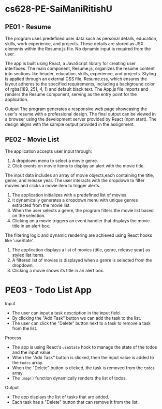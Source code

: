# cs628-PE-SaiManiRitishU
## PE01 - Resume

The program uses predefined user data such as personal details, education, skills, work experience, and projects. These details are stored as JSX elements within the Resume.js file. No dynamic input is required from the user.


The app is built using React, a JavaScript library for creating user interfaces. The main component, Resume.js, organizes the resume content into sections like header, education, skills, experience, and projects. Styling is applied through an external CSS file, Resume.css, which ensures the layout adheres to the specified requirements, including a background color of rgba(189, 251, 4, 1) and default black text. The App.js file imports and renders the Resume component, serving as the entry point for the application.

Output
The program generates a responsive web page showcasing the user's resume with a professional design. The final output can be viewed in a browser using the development server provided by React (npm start). The design aligns with the sample output provided in the assignment.

## PE02 - Movie List 

The application accepts user input through:
1. A dropdown menu to select a movie genre.
2. Click events on movie items to display an alert with the movie title.

The input data includes an array of movie objects,each containing the title, genre, and release year. The user interacts with the dropdown to filter movies and clicks a movie item to trigger alerts.

1. The application initializes with a predefined list of movies.
2. It dynamically generates a dropdown menu with unique genres extracted from the movie list.
3. When the user selects a genre, the program filters the movie list based on the selection.
4. Clicking on a movie triggers an event handler that displays the movie title in an alert box.

The filtering logic and dynamic rendering are achieved using React hooks like 'useState'.

1. The application displays a list of movies (title, genre, release year) as styled list items.
2. A filtered list of movies is displayed when a genre is selected from the dropdown.
3. Clicking a movie shows its title in an alert box.

# PE03 - Todo List App

Input
- The user can input a task description in the input field.
- By clicking the "Add Task" button we can add the task to the list.
- The user can click the "Delete" button next to a task to remove a task from the list.

Process
- The app is using React's `useState` hook to manage the state of the todos and the input value.
- When the "Add Task" button is clicked, then the input value is added to the `todos` array.
- When the "Delete" button is clicked, the task is removed from the `todos` array.
- The `.map()` function dynamically renders the list of todos.

Output
- The app displays the list of tasks that are added.
- Each task has a "Delete" button that can remove it from the list.

